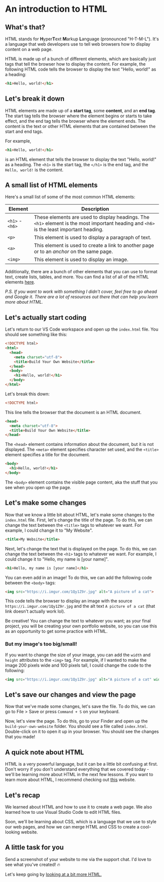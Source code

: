 # An introduction to HTML

## What's that?

HTML stands for **H**yper**T**ext **M**arkup **L**anguage (pronounced "H-T-M-L"). It's a language that web developers use to tell web browsers how to display content on a web page.

HTML is made up of a bunch of different elements, which are basically just tags that tell the browser how to display the content. For example, the following HTML code tells the browser to display the text "Hello, world!" as a heading:

```html
<h1>Hello, world!</h1>
```

## Let's break it down

HTML elements are made up of a **start tag**, some **content**, and an **end tag**. The start tag tells the browser where the element begins or starts to take effect, and the end tag tells the browser where the element ends. The content is the text or other HTML elements that are contained between the start and end tags.

For example,

```html
<h1>Hello, world!</h1>
```

is an HTML element that tells the browser to display the text "Hello, world!" as a heading. The `<h1>` is the start tag, the `</h1>` is the end tag, and the `Hello, world!` is the content.

## A small list of HTML elements

Here's a small list of some of the most common HTML elements:

| Element         | Description                                                                                                                              |
| --------------- | ---------------------------------------------------------------------------------------------------------------------------------------- |
| `<h1>` - `<h6>` | These elements are used to display headings. The `<h1>` element is the most important heading and `<h6>` is the least important heading. |
| `<p>`           | This element is used to display a paragraph of text.                                                                                     |
| `<a>`           | This element is used to create a link to another page or to an *anchor* on the same page.                                                |
| `<img>`         | This element is used to display an image.                                                                                                |

Additionally, there are a bunch of other elements that you can use to format text, create lists, tables, and more. You can find a list of all of the HTML elements [here](https://developer.mozilla.org/en-US/docs/Web/HTML/Element).

*P.S. If you want to work with something I didn't cover, feel free to go ahead and Google it. There are a lot of resources out there that can help you learn more about HTML.*

## Let's actually start coding

Let's return to our VS Code workspace and open up the `index.html` file. You should see something like this:

```html
<!DOCTYPE html>
<html>
  <head>
    <meta charset="utf-8">
    <title>Build Your Own Website</title>
  </head>
  <body>
    <h1>Hello, world!</h1>
  </body>
</html>
```

Let's break this down:

```html
<!DOCTYPE html>
```

This line tells the browser that the document is an HTML document.

```html
<head>
  <meta charset="utf-8">
  <title>Build Your Own Website</title>
</head>
```

The `<head>` element contains information about the document, but it is not displayed. The `<meta>` element specifies character set used, and the `<title>` element specifies a title for the document.

```html
<body>
  <h1>Hello, world!</h1>
</body>
```

The `<body>` element contains the visible page content, aka the stuff that you see when you open up the page.

## Let's make some changes

Now that we know a little bit about HTML, let's make some changes to the `index.html` file. First, let's change the title of the page. To do this, we can change the text between the `<title>` tags to whatever we want. For example, I could change it to "My Website".

```html
<title>My Website</title>
```

Next, let's change the text that is displayed on the page. To do this, we can change the text between the `<h1>` tags to whatever we want. For example, I could change it to "Hello, my name is [your name]".

```html
<h1>Hello, my name is [your name]</h1>
```

You can even add in an image! To do this, we can add the following code between the `<body>` tags:

```html
<img src="https://i.imgur.com/1Qy1Z9r.jpg" alt="A picture of a cat">
```

This code tells the browser to display an image with the source `https://i.imgur.com/1Qy1Z9r.jpg` and the alt text `A picture of a cat` (that link doesn't actually work lol).

Be creative! You can change the text to whatever you want; as your final project, you will be creating your own portfolio website, so you can use this as an opportunity to get some practice with HTML.

### But my image's too big/small!

If you want to change the size of your image, you can add the `width` and `height` attributes to the `<img>` tag. For example, if I wanted to make the image 200 pixels wide and 100 pixels tall, I could change the code to the following:

```html
<img src="https://i.imgur.com/1Qy1Z9r.jpg" alt="A picture of a cat" width="200" height="100">
```

## Let's save our changes and view the page

Now that we've made some changes, let's save the file. To do this, we can go to File > Save or press `Command + S` on your keyboard.

Now, let's view the page. To do this, go to your Finder and open up the `build-your-own-website` folder. You should see a file called `index.html`. Double-click on it to open it up in your browser. You should see the changes that you made!

## A quick note about HTML

HTML is a very powerful language, but it can be a little bit confusing at first. Don't worry if you don't understand everything that we covered today - we'll be learning more about HTML in the next few lessons. If you want to learn more about HTML, I recommend checking out [this](https://www.w3schools.com/html/) website.

## Let's recap

We learned about HTML and how to use it to create a web page. We also learned how to use Visual Studio Code to edit HTML files.

Soon, we'll be learning about CSS, which is a language that we use to style our web pages, and how we can merge HTML and CSS to create a cool-looking website.

## A little task for you

Send a screenshot of your website to me via the support chat. I'd love to see what you've created! 🔥

Let's keep going by [looking at a bit more HTML.](Lesson_2_Extending_HTML.md)
